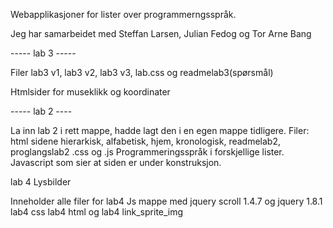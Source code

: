 Webapplikasjoner for lister over programmerngsspråk.

Jeg har samarbeidet med Steffan Larsen, Julian Fedog og Tor Arne Bang

----- lab 3 -----

Filer  lab3 v1, lab3 v2, lab3 v3, lab.css og readmelab3(spørsmål)

Htmlsider for museklikk og koordinater

----- lab 2 ---- 

La inn lab 2 i rett mappe, hadde lagt den i en egen mappe tidligere.
Filer: html sidene hierarkisk, alfabetisk, hjem, kronologisk, readmelab2, proglangslab2 .css og .js
Programmeringsspråk i forskjellige lister. Javascript som sier at siden er under konstruksjon.

lab 4
Lysbilder

Inneholder alle filer for lab4
Js mappe med jquery scroll 1.4.7 og jquery 1.8.1
lab4 css 
lab4 html
og lab4 link_sprite_img

